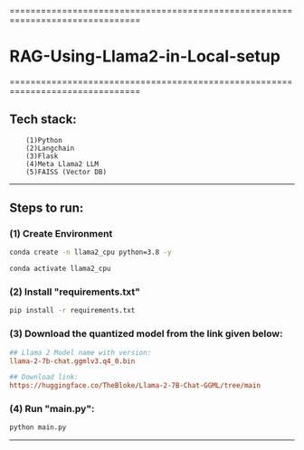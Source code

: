 ===============================================================================
# RAG-Using-Llama2-in-Local-setup
===============================================================================
## Tech stack:
        (1)Python
        (2)Langchain
        (3)Flask
        (4)Meta Llama2 LLM
        (5)FAISS (Vector DB)
-------------------------------------------------------------------------------
## Steps to run:

### (1) Create Environment
```bash
conda create -n llama2_cpu python=3.8 -y
```
```bash
conda activate llama2_cpu
```

### (2) Install "requirements.txt"
```bash
pip install -r requirements.txt
```
### (3) Download the quantized model from the link given below:
```ini
## Llama 2 Model name with version:
llama-2-7b-chat.ggmlv3.q4_0.bin

## Download link:
https://huggingface.co/TheBloke/Llama-2-7B-Chat-GGML/tree/main
```
### (4) Run "main.py":
```bash
python main.py
```
-------------------------------------------------------------------------------